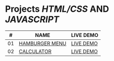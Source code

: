 # Projects _HTML/CSS_ AND _JAVASCRIPT_

| #   | NAME               | LIVE DEMO     |
| --- | ------------------ | ------------- |
| 01  | [HAMBURGER MENU]() | [LIVE DEMO]() |
| 02  | [CALCULATOR]()     | [LIVE DEMO]() |

<!--
 Agregar link ->
  nombre: repository
  live demo: netlify
 -->
